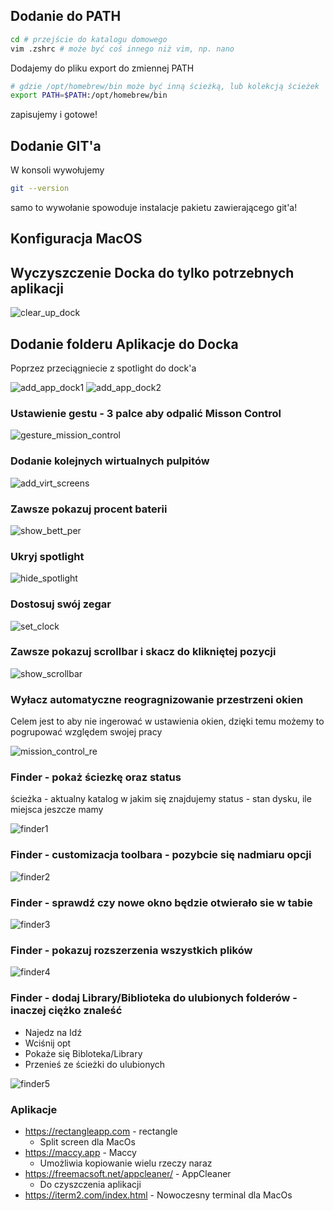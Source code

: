 ## Dodanie do PATH

```bash
cd # przejście do katalogu domowego
vim .zshrc # może być coś innego niż vim, np. nano
```

Dodajemy do pliku export do zmiennej PATH

```bash
# gdzie /opt/homebrew/bin może być inną ścieżką, lub kolekcją ścieżek
export PATH=$PATH:/opt/homebrew/bin
```

zapisujemy i gotowe!

## Dodanie GIT'a

W konsoli wywołujemy

```bash
git --version
```

samo to wywołanie spowoduje instalacje pakietu zawierającego git'a!

## Konfiguracja MacOS

## Wyczyszczenie Docka do tylko potrzebnych aplikacji

![clear_up_dock](assets/clear_up_dock.png)

## Dodanie folderu Aplikacje do Docka

Poprzez przeciągniecie z spotlight do dock'a

![add_app_dock1](assets/add_app_dock1.png)
![add_app_dock2](assets/add_app_dock2.png)

### Ustawienie gestu - 3 palce aby odpalić Misson Control

![gesture_mission_control](assets/gesture_mission_control.png)

### Dodanie kolejnych wirtualnych pulpitów

![add_virt_screens](assets/add_virt_screens.png)

### Zawsze pokazuj procent baterii

![show_bett_per](assets/show_bett_per.png)

### Ukryj spotlight

![hide_spotlight](assets/hide_spotlight.png)

### Dostosuj swój zegar

![set_clock](assets/set_clock.png)

### Zawsze pokazuj scrollbar i skacz do klikniętej pozycji

![show_scrollbar](assets/show_scrollbar.png)

### Wyłacz automatyczne reogragnizowanie przestrzeni okien

Celem jest to aby nie ingerować w ustawienia okien, dzięki temu możemy to pogrupować względem swojej pracy

![mission_control_re](assets/mission_control_re.png)

### Finder - pokaż ściezkę oraz status

ścieżka - aktualny katalog w jakim się znajdujemy
status - stan dysku, ile miejsca jeszcze mamy

![finder1](assets/finder1.png)

### Finder - customizacja toolbara - pozybcie się nadmiaru opcji

![finder2](assets/finder2.png)

### Finder - sprawdź czy nowe okno będzie otwierało sie w tabie

![finder3](assets/finder3.png)

### Finder - pokazuj rozszerzenia wszystkich plików

![finder4](assets/finder4.png)

### Finder - dodaj Library/Biblioteka do ulubionych folderów - inaczej ciężko znaleść

- Najedz na Idź
- Wciśnij opt
- Pokaże się Bibloteka/Library
- Przenieś ze ścieżki do ulubionych

![finder5](assets/finder5.png)

### Aplikacje 

- https://rectangleapp.com - rectangle
  - Split screen dla MacOs
- https://maccy.app - Maccy
  - Umożliwia kopiowanie wielu rzeczy naraz
- https://freemacsoft.net/appcleaner/ - AppCleaner
  - Do czyszczenia aplikacji
- https://iterm2.com/index.html - Nowoczesny terminal dla MacOs